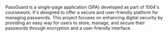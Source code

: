 PassGuard is a single-page application (SPA) developed as part of 1004's coursework. It's designed to offer a secure and user-friendly platform for managing passwords. 
This project focuses on enhancing digital security by providing an easy way for users to store, manage, and secure their passwords through encryption and a user-friendly interface.
